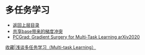 # 多任务学习

* [返回上层目录](../deep-learning.md)
* [共享base带来的梯度冲突](gradient-conflict-of-shared-base/gradient-conflict-of-shared-base.md)
* [PCGrad: Gradient Surgery for Multi-Task Learning arXiv2020](projecting-conflicting-gradients/PCGrad.md)



[收藏|浅谈多任务学习（Multi-task Learning）](https://zhuanlan.zhihu.com/p/348873723)